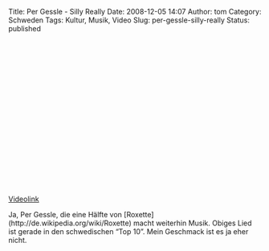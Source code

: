 Title: Per Gessle - Silly Really
Date: 2008-12-05 14:07
Author: tom
Category: Schweden
Tags: Kultur, Musik, Video
Slug: per-gessle-silly-really
Status: published

<p>
<object width="480" height="295">
<param name="movie" value="http://www.youtube.com/v/tM63YIFYa4g&amp;hl=en&amp;fs=1"></param><param name="allowFullScreen" value="true"></param><param name="allowscriptaccess" value="always"></param>

<embed src="http://www.youtube.com/v/tM63YIFYa4g&amp;hl=en&amp;fs=1" type="application/x-shockwave-flash" allowscriptaccess="always" allowfullscreen="true" width="480" height="295">
</embed>
</object>
  
[Videolink](http://www.youtube.com/watch?v=tM63YIFYa4g)

</p>
Ja, Per Gessle, die eine Hälfte von
[Roxette](http://de.wikipedia.org/wiki/Roxette) macht weiterhin Musik.
Obiges Lied ist gerade in den schwedischen “Top 10”. Mein Geschmack ist
es ja eher nicht.

